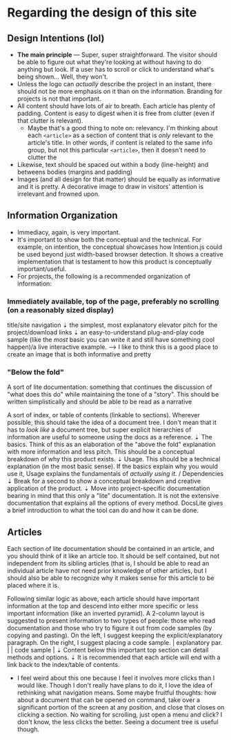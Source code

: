 # Regarding the design of this site

## Design Intentions (lol)
- **The main principle** — Super, super straightforward. The visitor should be able to figure out what they're looking at without having to do anything but look. If a user has to scroll or click to understand what's being shown… Well, they won't.
- Unless the logo can *actually* describe the project in an instant, there should not be more emphasis on it than on the information. Branding for projects is not that important.
- All content should have lots of air to breath. Each article has plenty of padding. Content is easy to digest when it is free from clutter (even if that clutter is relevant). 
	- Maybe that's a good thing to note on: relevancy. I'm thinking about each `<article>` as a section of content that is *only* relevant to the article's title. In other words, if content is related to the same info group, but not this particular `<article>`, then it doesn't need to clutter the <article>
- Likewise, text should be spaced out within a body (line-height) and betweens bodies (margins and padding)
- Images (and all design for that matter) should be equally as informative and it is pretty. A decorative image to draw in visitors' attention is irrelevant and frowned upon.

## Information Organization
- Immediacy, again, is very important. 
- It's important to show both the conceptual and the technical. For example, on intention, the conceptual showcases how Intention.js could be used beyond just width-based browser detection. It shows a creative implementation that is testament to how this product is conceptually important/useful. 
- For projects, the following is a recommended organization of information:

### Immediately available, top of the page, preferably no scrolling (on a reasonably sized display)
title/site navigation
⇣
the simplest, most explanatory elevator pitch for the project/download links
⇣
an easy-to-understand plug-and-play code sample (like the *most* basic you can write it and still have something cool happen)/a live interactive example. --> I like to think this is a good place to create an image that is both informative and pretty

### "Below the fold"
A sort of lite documentation: something that continues the discussion of "what does this do" while maintaining the tone of a "story". This should be written simplistically and should be able to be read as a narrative 

A sort of index, or table of contents (linkable to sections). Wherever possible, this should take the idea of a document tree.  I don't mean that it has to *look like* a document tree, but super explicit hierarchies of information are useful to someone using the docs as a reference.
⇣
The basics. Think of this as an elaboration of the "above the fold" explanation with more information and less pitch. This should be a conceptual breakdown of why this product exists.
⇣
Usage. This should be a technical explanation (in the most basic sense). If the basics explain why you would use it, Usage explains the fundamentals of *actually using it*. / Dependencies
⇣
Break for a second to show a conceptual breakdown and creative application of the product.
⇣
Move into project-specific documentation bearing in mind that this only a "lite" documentation. It is not the extensive documentation that explains all the options of every method. DocsLite gives a brief introduction to what the tool can do and how it can be done.

## Articles
Each section of lite documentation should be contained in an article, and you should think of it like an article too. It should be self contained, but not independent from its sibling articles (that is, I should be able to read an individual article have not need prior knowledge of other articles, but I should also be able to recognize why it makes sense for this article to be placed where it is.

Following similar logic as above, each article should have important information at the top and descend into either more specific or less important information (like an inverted pyramid). A 2-column layout is suggested to present information to two types of people: those who read documentation and those who try to figure it out from code samples (by copying and pasting). On the left, I suggest keeping the explicit/explanatory paragraph. On the right, I suggest placing a code sample. 
| explanatory par. | |     code sample    |
⇣
Content below this important top section can detail methods and options. 
⇣
It is recommended that each article will end with a link back to the index/table of contents. 
- I feel weird about this one because I feel it involves more clicks than I would like. Though I don't really have plans to do it, I love the idea of rethinking what navigation means. Some maybe fruitful thoughts: how about a document that can be opened on command, take over a significant portion of the screen at any position, and close that closes on clicking a section. No waiting for scrolling, just open a menu and click? I don't know, the less clicks the better. Seeing a document tree is useful though.
